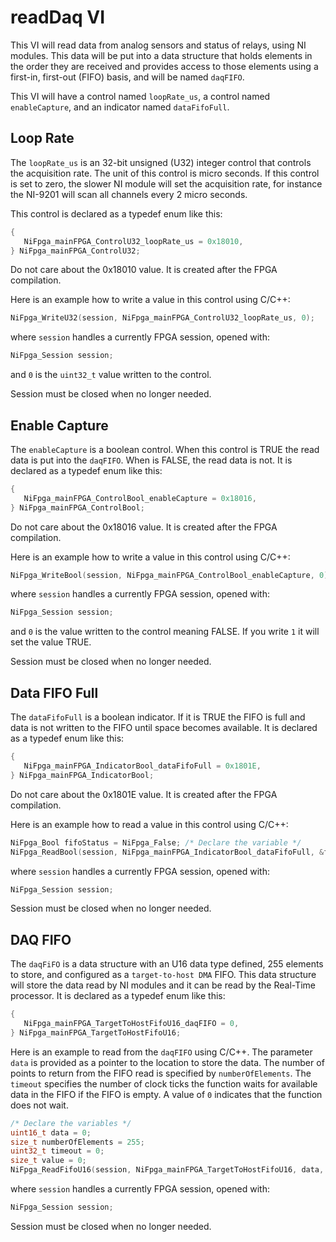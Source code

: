 # readDaq VI

This VI will read data from analog sensors and status of relays, using NI modules.
This data will be put into a data structure that holds elements in the order they are received and provides access to those elements using a first-in, first-out (FIFO) basis, and will be named `daqFIFO`.

This VI will have a control named `loopRate_us`, a control named `enableCapture`, and an indicator named `dataFifoFull`.

## Loop Rate

The `loopRate_us` is an 32-bit unsigned (U32) integer control that controls the acquisition rate.
The unit of this control is micro seconds.
If this control is set to zero, the slower NI module will set the acquisition rate, for instance the NI-9201 will scan all channels every 2 micro seconds.

This control is declared as a typedef enum like this:

```c
{
   NiFpga_mainFPGA_ControlU32_loopRate_us = 0x18010,
} NiFpga_mainFPGA_ControlU32;
```

Do not care about the 0x18010 value.
It is created after the FPGA compilation.

Here is an example how to write a value in this control using C/C++:

```c 
NiFpga_WriteU32(session, NiFpga_mainFPGA_ControlU32_loopRate_us, 0);
```

where `session` handles a currently FPGA session, opened with:

```c
NiFpga_Session session;
```

and `0` is the `uint32_t` value written to the control.

Session must be closed when no longer needed.

## Enable Capture

The `enableCapture` is a boolean control.
When this control is TRUE the read data is put into the `daqFIFO`.
When is FALSE, the read data is not.
It is declared as a typedef enum like this:

```c
{
   NiFpga_mainFPGA_ControlBool_enableCapture = 0x18016,
} NiFpga_mainFPGA_ControlBool;
```

Do not care about the 0x18016 value.
It is created after the FPGA compilation.

Here is an example how to write a value in this control using C/C++:

```c 
NiFpga_WriteBool(session, NiFpga_mainFPGA_ControlBool_enableCapture, 0);
```

where `session` handles a currently FPGA session, opened with:

```c
NiFpga_Session session;
```

and `0` is the value written to the control meaning FALSE.
If you write `1` it will set the value TRUE.

Session must be closed when no longer needed.

## Data FIFO Full

The `dataFifoFull` is a boolean indicator.
If it is TRUE the FIFO is full and data is not written to the FIFO until space becomes available.
It is declared as a typedef enum like this:

```c
{
   NiFpga_mainFPGA_IndicatorBool_dataFifoFull = 0x1801E,
} NiFpga_mainFPGA_IndicatorBool;
```

Do not care about the 0x1801E value.
It is created after the FPGA compilation.

Here is an example how to read a value in this control using C/C++:

```c 
NiFpga_Bool fifoStatus = NiFpga_False; /* Declare the variable */
NiFpga_ReadBool(session, NiFpga_mainFPGA_IndicatorBool_dataFifoFull, &fifoStatus);
```

where `session` handles a currently FPGA session, opened with:

```c
NiFpga_Session session;
```

Session must be closed when no longer needed.

## DAQ FIFO

The `daqFiFO` is a data structure with an U16 data type defined, 255 elements to store, and configured as a `target-to-host DMA` FIFO.
This data structure will store the data read by NI modules and it can be read by the Real-Time processor.
It is declared as a typedef enum like this:

```c
{
   NiFpga_mainFPGA_TargetToHostFifoU16_daqFIFO = 0,
} NiFpga_mainFPGA_TargetToHostFifoU16;
```

Here is an example to read from the `daqFIFO` using C/C++.
The parameter `data` is provided as a pointer to the location to store the data.
The number of points to return from the FIFO read is specified by `numberOfElements`.
The `timeout` specifies the number of clock ticks the function waits for available data in the FIFO if the FIFO is empty.
A value of `0` indicates that the function does not wait.

```c 
/* Declare the variables */
uint16_t data = 0;
size_t numberOfElements = 255;
uint32_t timeout = 0;
size_t value = 0; 
NiFpga_ReadFifoU16(session, NiFpga_mainFPGA_TargetToHostFifoU16, data, numberOfElements, timeout, &value);
```

where `session` handles a currently FPGA session, opened with:

```c
NiFpga_Session session;
```

Session must be closed when no longer needed.
